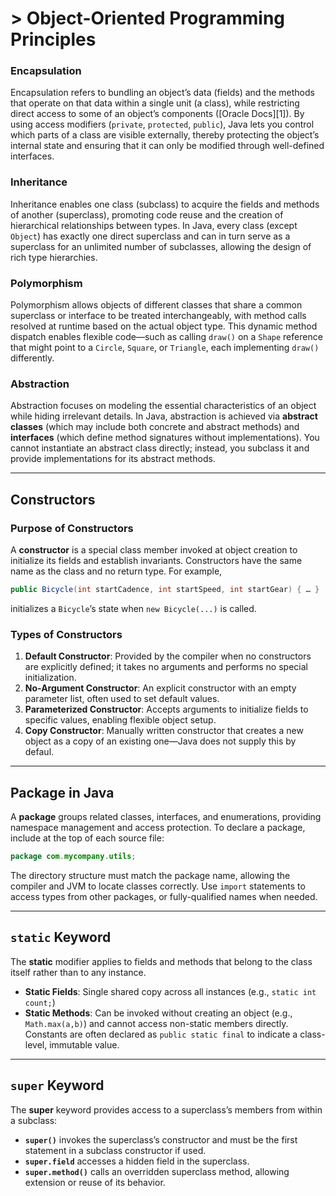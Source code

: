 # >  Object-Oriented Programming Principles

### Encapsulation

Encapsulation refers to bundling an object’s data (fields) and the methods that operate on that data within a single unit (a class), while restricting direct access to some of an object’s components ([Oracle Docs][1]). By using access modifiers (`private`, `protected`, `public`), Java lets you control which parts of a class are visible externally, thereby protecting the object’s internal state and ensuring that it can only be modified through well-defined interfaces.

### Inheritance

Inheritance enables one class (subclass) to acquire the fields and methods of another (superclass), promoting code reuse and the creation of hierarchical relationships between types. In Java, every class (except `Object`) has exactly one direct superclass and can in turn serve as a superclass for an unlimited number of subclasses, allowing the design of rich type hierarchies.

### Polymorphism

Polymorphism allows objects of different classes that share a common superclass or interface to be treated interchangeably, with method calls resolved at runtime based on the actual object type. This dynamic method dispatch enables flexible code—such as calling `draw()` on a `Shape` reference that might point to a `Circle`, `Square`, or `Triangle`, each implementing `draw()` differently.

### Abstraction

Abstraction focuses on modeling the essential characteristics of an object while hiding irrelevant details. In Java, abstraction is achieved via **abstract classes** (which may include both concrete and abstract methods) and **interfaces** (which define method signatures without implementations). You cannot instantiate an abstract class directly; instead, you subclass it and provide implementations for its abstract methods.

---

## Constructors

### Purpose of Constructors

A **constructor** is a special class member invoked at object creation to initialize its fields and establish invariants. Constructors have the same name as the class and no return type. For example,

```java
public Bicycle(int startCadence, int startSpeed, int startGear) { … }
```

initializes a `Bicycle`’s state when `new Bicycle(...)` is called.

### Types of Constructors

1. **Default Constructor**: Provided by the compiler when no constructors are explicitly defined; it takes no arguments and performs no special initialization.
2. **No-Argument Constructor**: An explicit constructor with an empty parameter list, often used to set default values.
3. **Parameterized Constructor**: Accepts arguments to initialize fields to specific values, enabling flexible object setup.
4. **Copy Constructor**: Manually written constructor that creates a new object as a copy of an existing one—Java does not supply this by defaul.

---

## Package in Java

A **package** groups related classes, interfaces, and enumerations, providing namespace management and access protection. To declare a package, include at the top of each source file:

```java
package com.mycompany.utils;
```

The directory structure must match the package name, allowing the compiler and JVM to locate classes correctly. Use `import` statements to access types from other packages, or fully-qualified names when needed.

---

## `static` Keyword

The **static** modifier applies to fields and methods that belong to the class itself rather than to any instance.

* **Static Fields**: Single shared copy across all instances (e.g., `static int count;`)
* **Static Methods**: Can be invoked without creating an object (e.g., `Math.max(a,b)`) and cannot access non-static members directly.
  Constants are often declared as `public static final` to indicate a class-level, immutable value.

---

## `super` Keyword

The **super** keyword provides access to a superclass’s members from within a subclass:

* **`super()`** invokes the superclass’s constructor and must be the first statement in a subclass constructor if used.
* **`super.field`** accesses a hidden field in the superclass.
* **`super.method()`** calls an overridden superclass method, allowing extension or reuse of its behavior.

